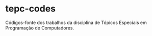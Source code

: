 # tepc-codes
Códigos-fonte dos trabalhos da disciplina de Tópicos Especiais em Programação de Computadores.
